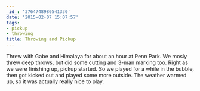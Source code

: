```yaml
---
_id_: '3764748980541330'
date: '2015-02-07 15:07:57'
tags:
- pickup
- throwing
title: Throwing and Pickup
---
```


Threw with Gabe and Himalaya for about an hour at Penn Park. We mosly threw deep throws, but did some cutting and 3-man marking too. Right as we were
finishing up, pickup started. So we played for a while in the bubble, then got kicked out and played some more outside. The weather warmed up, so it was
actually really nice to play. 

